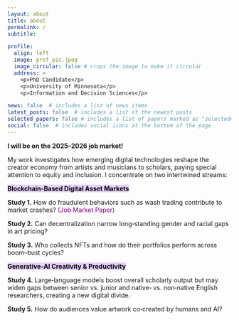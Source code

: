```yaml
---
layout: about
title: about
permalink: /
subtitle: 

profile:
  align: left
  image: prof_pic.jpeg
  image_circular: false # crops the image to make it circular
  address: >
    <p>PhD Candidate</p>
    <p>University of Minnesota</p>
    <p>Information and Decision Sciences</p>

news: false  # includes a list of news items
latest_posts: false  # includes a list of the newest posts
selected_papers: false # includes a list of papers marked as "selected={true}"
social: false  # includes social icons at the bottom of the page
---
```


<p><strong>I will be on the 2025–2026 job market!</strong></p>

<p>
My work investigates how emerging digital technologies reshape the creator economy from artists and musicians to scholars, paying special attention to equity and inclusion. I concentrate on two intertwined streams:
</p>

<p><mark style="background-color:#e5d0ff;"><strong>Blockchain-Based Digital Asset Markets</strong></mark></p>
<p><b>Study&nbsp;1.</b> How do fraudulent behaviors such as wash trading contribute to market crashes? <span style="color: purple;">(Job Market Paper)</span></p>
<p><b>Study&nbsp;2.</b> Can decentralization narrow long‑standing gender and racial gaps in art pricing?</p>
<p><b>Study&nbsp;3.</b> Who collects NFTs and how do their portfolios perform across boom–bust cycles?</p>


<p><mark style="background-color:#e5d0ff;"><strong>Generative‑AI Creativity &amp; Productivity</strong></mark></p>
<p><b>Study&nbsp;4.</b> Large‑language models boost overall scholarly output but may widen gaps between senior vs.&nbsp;junior and native‑ vs.&nbsp;non‑native English researchers, creating a new digital divide.</p>
<p><b>Study&nbsp;5.</b> How do audiences value artwork co‑created by humans and AI?</p>


